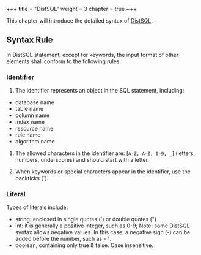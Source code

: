 +++
title = "DistSQL"
weight = 3
chapter = true
+++

This chapter will introduce the detailed syntax of [DistSQL](/en/overview/distsql/).

## Syntax Rule

In DistSQL statement, except for keywords, the input format of other elements shall conform to the following rules.

### Identifier

1. The identifier represents an object in the SQL statement, including:
- database name
- table name
- column name
- index name
- resource name
- rule name
- algorithm name

1. The allowed characters in the identifier are: [`A-Z, A-Z, 0-9, _`] (letters, numbers, underscores) and should start with a letter.

1. When keywords or special characters appear in the identifier, use the backticks (`).

### Literal

Types of literals include:

- string: enclosed in single quotes (') or double quotes (")
- int: it is generally a positive integer, such as 0-9;
Note: some DistSQL syntax allows negative values. In this case, a negative sign (-) can be added before the number, such as - 1.
- boolean, containing only true & false. Case insensitive.